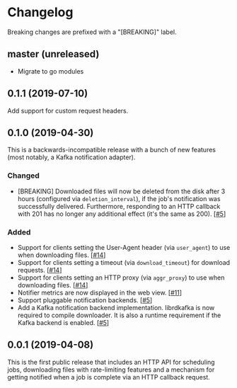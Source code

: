 # Changelog

Breaking changes are prefixed with a "[BREAKING]" label.

## master (unreleased)

- Migrate to go modules

## 0.1.1 (2019-07-10)

Add support for custom request headers.

## 0.1.0 (2019-04-30)

This is a backwards-incompatible release with a bunch of new features (most
notably, a Kafka notification adapter).

### Changed

- [BREAKING] Downloaded files will now be deleted from the disk after 3 hours
  (configured via `deletion_interval`),
  if the job's notification was successfully delivered. Furthermore, responding
  to an HTTP callback with 201 has no longer any additional effect (it's the
  same as 200). [[#5](https://github.com/skroutz/downloader/pull/5)]

### Added

- Support for clients setting the User-Agent header (via `user_agent`) to use
  when downloading files. [[#14](https://github.com/skroutz/downloader/issues/14)]
- Support for clients setting a timeout (via `download_timeout`) for download
  requests. [[#14](https://github.com/skroutz/downloader/issues/14)]
- Support for clients setting an HTTP proxy (via `aggr_proxy`) to use
  when downloading files. [[#14](https://github.com/skroutz/downloader/issues/14)]
- Notifier metrics are now displayed in the web view. [[#11](https://github.com/skroutz/downloader/issues/11)]
- Support pluggable notification backends. [[#5](https://github.com/skroutz/downloader/pull/5)]
- Add a Kafka notification backend implementation. librdkafka is now required
  to compile downloader. It is also a runtime requirement if the Kafka backend
  is enabled. [[#5](https://github.com/skroutz/downloader/pull/5)]



## 0.0.1 (2019-04-08)

This is the first public release that includes an HTTP API for scheduling
jobs, downloading files with rate-limiting features and a mechanism for
getting notified when a job is complete via an HTTP callback request.

